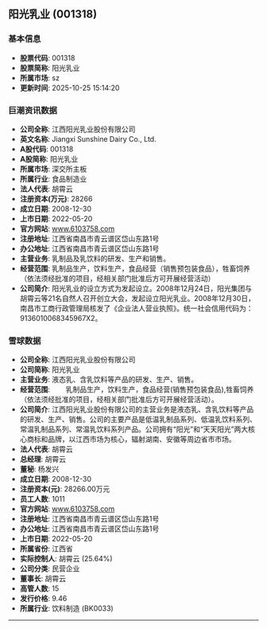## 阳光乳业 (001318)

### 基本信息

- **股票代码**: 001318
- **股票简称**: 阳光乳业
- **所属市场**: sz
- **更新时间**: 2025-10-25 15:14:20

### 巨潮资讯数据

- **公司全称**: 江西阳光乳业股份有限公司
- **英文名称**: Jiangxi Sunshine Dairy Co., Ltd.
- **A股代码**: 001318
- **A股简称**: 阳光乳业
- **所属市场**: 深交所主板
- **所属行业**: 食品制造业
- **法人代表**: 胡霄云
- **注册资本(万元)**: 28266
- **成立日期**: 2008-12-30
- **上市日期**: 2022-05-20
- **官方网站**: www.6103758.com
- **注册地址**: 江西省南昌市青云谱区岱山东路1号
- **办公地址**: 江西省南昌市青云谱区岱山东路1号
- **主营业务**: 乳制品及乳饮料的研发、生产和销售。
- **经营范围**: 乳制品生产，饮料生产，食品经营（销售预包装食品），牲畜饲养（依法须经批准的项目，经相关部门批准后方可开展经营活动）
- **公司简介**: 阳光乳业的设立方式为发起设立。2008年12月24日，阳光集团与胡霄云等21名自然人召开创立大会，发起设立阳光乳业。2008年12月30日，南昌市工商行政管理局核发了《企业法人营业执照》。统一社会信用代码为：9136010068345967X2。

### 雪球数据

- **公司全称**: 江西阳光乳业股份有限公司
- **公司简称**: 阳光乳业
- **主营业务**: 液态乳、含乳饮料等产品的研发、生产、销售。
- **经营范围**: 　　乳制品生产，饮料生产，食品经营(销售预包装食品),牲畜饲养（依法须经批准的项目，经相关部门批准后方可开展经营活动）。
- **公司简介**: 江西阳光乳业股份有限公司的主营业务是液态乳、含乳饮料等产品的研发、生产、销售。公司的主要产品是低温乳制品系列、低温乳饮料系列、常温乳制品系列、常温乳饮料系列产品。公司拥有“阳光”和“天天阳光”两大核心商标和品牌，以江西市场为核心，辐射湖南、安徽等周边省市市场。
- **法人代表**: 胡霄云
- **总经理**: 胡霄云
- **董秘**: 杨发兴
- **成立日期**: 2008-12-30
- **注册资本(元)**: 28266.00万元
- **员工人数**: 1011
- **官方网站**: www.6103758.com
- **注册地址**: 江西省南昌市青云谱区岱山东路1号
- **办公地址**: 江西省南昌市青云谱区岱山东路1号
- **上市日期**: 2022-05-20
- **所属省份**: 江西省
- **实际控制人**: 胡霄云 (25.64%)
- **公司分类**: 民营企业
- **董事长**: 胡霄云
- **高管人数**: 15
- **发行价格**: 9.46
- **所属行业**: 饮料制造 (BK0033)

---
